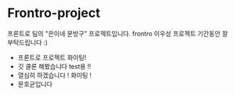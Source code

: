 # Frontro-project
프론트로 팀의 "은이네 문방구" 프로젝트입니다.
frontro 이우성 프로젝트 기간동안 잘 부탁드립니다 :)
* 프론트로 프로젝트 화이팅! 
* 깃 클론 해봤습니다 test용 !!
* 열심히 하겠습니다 ! 화이팅 !
* 문호균입니다